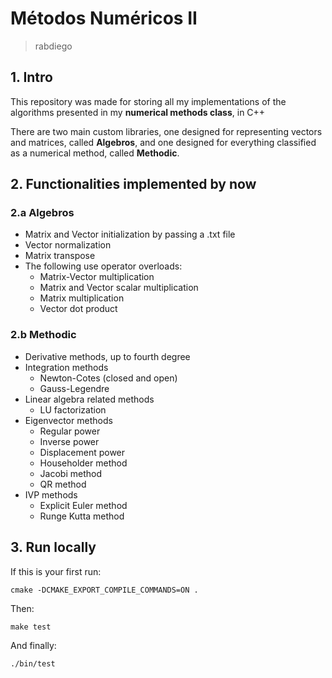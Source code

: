 # Métodos Numéricos II
> rabdiego

## 1. Intro
This repository was made for storing all my implementations of the algorithms presented in my **numerical methods class**, in C++

There are two main custom libraries, one designed for representing vectors and matrices, called **Algebros**, and one designed for everything classified as a numerical method, called **Methodic**.

## 2. Functionalities implemented by now

### 2.a Algebros
- Matrix and Vector initialization by passing a .txt file
- Vector normalization
- Matrix transpose
- The following use operator overloads:
    - Matrix-Vector multiplication
    - Matrix and Vector scalar multiplication
    - Matrix multiplication
    - Vector dot product

### 2.b Methodic
- Derivative methods, up to fourth degree
- Integration methods
    - Newton-Cotes (closed and open)
    - Gauss-Legendre
- Linear algebra related methods
    - LU factorization
- Eigenvector methods
    - Regular power
    - Inverse power
    - Displacement power
    - Householder method
    - Jacobi method
    - QR method
- IVP methods
    - Explicit Euler method
    - Runge Kutta method

## 3. Run locally

If this is your first run:

`cmake -DCMAKE_EXPORT_COMPILE_COMMANDS=ON .`

Then:

`make test`

And finally:

`./bin/test`